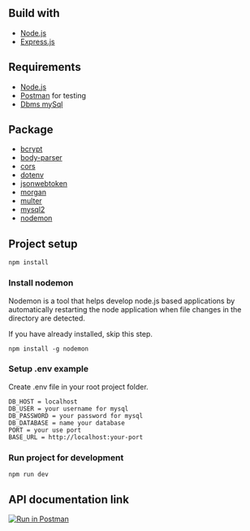 ## Build with
* [Node.js](https://nodejs.org/en/)
* [Express.js](https://expressjs.com/)

## Requirements
* [Node.js](https://nodejs.org/en/)
* [Postman](https://www.getpostman.com/) for testing
* [Dbms mySql](db_sipPos.sql)

## Package
* [bcrypt](https://www.npmjs.com/package/bcrypt)
* [body-parser](https://www.npmjs.com/package/body-parser)
* [cors](https://www.npmjs.com/package/cors)
* [dotenv](https://www.npmjs.com/package/dotenv)
* [jsonwebtoken](https://www.npmjs.com/package/jsonwebtoken)
* [morgan](https://www.npmjs.com/package/morgan)
* [multer](https://www.npmjs.com/package/multer)
* [mysql2](https://www.npmjs.com/package/mysql2)
* [nodemon](https://www.npmjs.com/package/nodemon)

## Project setup

```
npm install
```

### Install nodemon

Nodemon is a tool that helps develop node.js based applications by automatically restarting the node application when file changes in the directory are detected.

If you have already installed, skip this step.

```
npm install -g nodemon
```

### Setup .env example

Create .env file in your root project folder.

```
DB_HOST = localhost
DB_USER = your username for mysql
DB_PASSWORD = your password for mysql
DB_DATABASE = name your database
PORT = your use port
BASE_URL = http://localhost:your-port
```

### Run project for development

```
npm run dev
```

## API documentation link

[![Run in Postman](https://run.pstmn.io/button.svg)](https://documenter.getpostman.com/view/12255985/TVzYetS7)
